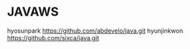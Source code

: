 # JAVAWS

hyosunpark https://github.com/abdevelo/java.git 
hyunjinkwon https://github.com/sixca/java.git
